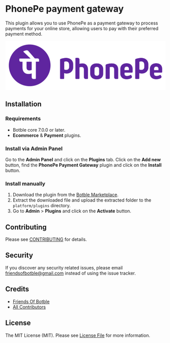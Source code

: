 # PhonePe payment gateway

This plugin allows you to use PhonePe as a payment gateway to process payments for your online store, allowing
users to pay with their preferred payment method.

![PhonePe payment gateway](./screenshot.png)

## Installation

### Requirements

* Botble core 7.0.0 or later.
* **Ecommerce** & **Payment** plugins.

### Install via Admin Panel

Go to the **Admin Panel** and click on the **Plugins** tab. Click on the **Add new** button, find the **PhonePe Payment Gateway** plugin and click on the **Install** button.

### Install manually

1. Download the plugin from
   the [Botble Marketplace](https://marketplace.botble.com/products/friendsofbotble/fob-phonepe).
2. Extract the downloaded file and upload the extracted folder to the `platform/plugins` directory.
3. Go to **Admin** > **Plugins** and click on the **Activate** button.

## Contributing

Please see [CONTRIBUTING](CONTRIBUTING.md) for details.

## Security

If you discover any security related issues, please email friendsofbotble@gmail.com instead of using the issue tracker.

## Credits

* [Friends Of Botble](https://github.com/FriendsOfBotble)
* [All Contributors](../../contributors)

## License

The MIT License (MIT). Please see [License File](LICENSE) for more information.
